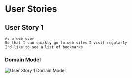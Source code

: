 # User Stories

## User Story 1

```
As a web user
So that I can quickly go to web sites I visit regularly
I'd like to see a list of bookmarks
```

### Domain Model

![User Story 1 Domain Model](./Projects/bookmark-manager.png)

